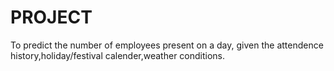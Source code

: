 # PROJECT
To predict the number of employees present on a day, given the attendence history,holiday/festival calender,weather conditions.
